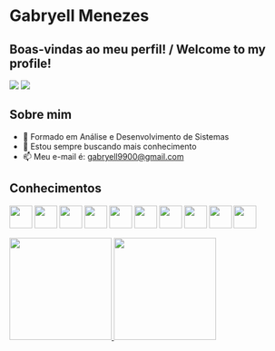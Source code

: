 # Gabryell Menezes
## Boas-vindas ao meu perfil! / Welcome to my profile!

<div>
<a href = "mailto:gabryell9900@gmail.com"><img src="https://img.shields.io/badge/Gmail-D14836?style=for-the-badge&logo=gmail&logoColor=white" target="_blank"></a>
<a href="https://www.linkedin.com/in/seu-usuário-linkedln-aqui](https://br.linkedin.com/in/gabryell-menezes-372a781a1" target="_blank"><img src="https://img.shields.io/badge/-LinkedIn-%230077B5?style=for-the-badge&logo=linkedin&logoColor=white" target="_blank"></a>   
</div>

## Sobre mim

- 🌱 Formado em Análise e Desenvolvimento de Sistemas
- 🤔 Estou sempre buscando mais conhecimento
- 📫 Meu e-mail é: gabryell9900@gmail.com

## Conhecimentos
<img src="https://cdn.jsdelivr.net/gh/devicons/devicon/icons/html5/html5-original.svg" width="40" height="40"/> <img src="https://cdn.jsdelivr.net/gh/devicons/devicon/icons/css3/css3-original-wordmark.svg" width="40" height="40"/> <img src="https://cdn.jsdelivr.net/gh/devicons/devicon/icons/javascript/javascript-original.svg" width="40" height="40"/> <img src="https://cdn.jsdelivr.net/gh/devicons/devicon/icons/nodejs/nodejs-original.svg" width="40" height="40"/> <img src="https://cdn.jsdelivr.net/gh/devicons/devicon/icons/react/react-original.svg" width="40" height="40"/> <img src="https://cdn.jsdelivr.net/gh/devicons/devicon/icons/photoshop/photoshop-line.svg" width="40" height="40"/> <img src="https://cdn.jsdelivr.net/gh/devicons/devicon/icons/java/java-original.svg" width="40" height="40"/> <img src="https://cdn.jsdelivr.net/gh/devicons/devicon/icons/python/python-original.svg" width="40" height="40"/> <img src="https://cdn.jsdelivr.net/gh/devicons/devicon/icons/git/git-original.svg" width="40" height="40"/> <img src="https://www.iconsdb.com/icons/preview/white/github-11-xxl.png" width="40" height="40"/>

<div>
<a href="https://github.com/GabryellM">
<img height="180em" src="https://github-readme-stats.vercel.app/api/top-langs/?username=GabryellM&layout=compact&langs_count=7&theme=dracula"/>
<img height="180em" src="https://github-readme-stats.vercel.app/api?username=GabryellM&show_icons=true&theme=dracula&include_all_commits=true&count_private=true"/>
</div>

<!--
**GabryellM/GabryellM** is a ✨ _special_ ✨ repository because its `README.md` (this file) appears on your GitHub profile.

Here are some ideas to get you started:

- 🔭 I’m currently working on ...
- 🌱 I’m currently learning ...
- 👯 I’m looking to collaborate on ...
- 🤔 I’m looking for help with ...
- 💬 Ask me about ...
- 📫 How to reach me: ...
- 😄 Pronouns: ...
- ⚡ Fun fact: ...
-->
